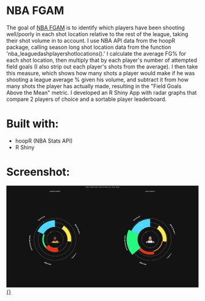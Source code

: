 # NBA FGAM

The goal of [NBA FGAM](https://ymelamed.shinyapps.io/FGAM/) is to identify which players have been shooting well/poorly in each shot location relative to the rest of the league, taking their shot volume in to account. I use NBA API data from the hoopR package, calling season long shot location data from the function 'nba_leaguedashplayershotlocations().' I calculate the average FG% for each shot location, then multiply that by each player's number of attempted field goals (I also strip out each player's shots from the average). I then take this measure, which shows how many shots a player would make if he was shooting a league average % given his volume, and subtract it from how many shots the player has actually made, resulting in the "Field Goals Above the Mean" metric. I developed an R Shiny App with radar graphs that compare 2 players of choice and a sortable player leaderboard.

# Built with:

-   hoopR (NBA Stats API)
-   R Shiny

# Screenshot:

[![](app.PNG){}](https://ymelamed.shinyapps.io/FGAM/)
